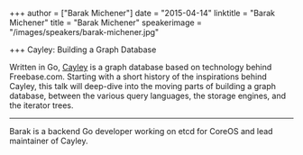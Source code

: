 +++
author = ["Barak Michener"]
date = "2015-04-14"
linktitle = "Barak Michener"
title = "Barak Michener"
speakerimage = "/images/speakers/barak-michener.jpg"

+++
Cayley: Building a Graph Database

Written in Go, [Cayley](http://cayley.io/) is a graph database based on technology behind Freebase.com. Starting with a short history of the inspirations behind Cayley, this talk will deep-dive into the moving parts of building a graph database, between the various query languages, the storage engines, and the iterator trees.

---

Barak is a backend Go developer working on etcd for CoreOS and lead maintainer of Cayley. 
